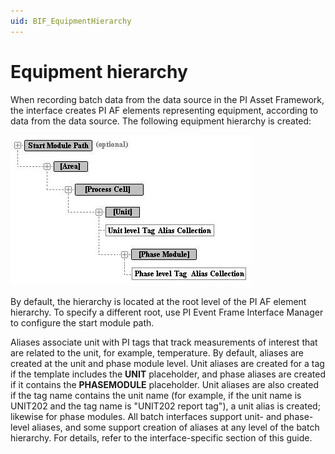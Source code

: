 ```yaml
---
uid: BIF_EquipmentHierarchy
---
```


# Equipment hierarchy

<!-- Static topic. No modifications usually required -->

When recording batch data from the data source in the PI Asset Framework, the interface creates PI AF elements representing equipment, according to data from the data source. The following equipment hierarchy is created:

![Equipmenthierarchy](../../images/equipment-hierarchy.png)

By default, the hierarchy is located at the root level of the PI AF element hierarchy. To specify a different root, use PI Event Frame Interface Manager to configure the start module path.

Aliases associate unit with PI tags that track measurements of interest that are related to the unit, for example, temperature. By default, aliases are created at the unit and phase module level. Unit aliases are created for a tag if the template includes the **UNIT** placeholder, and phase aliases are created if it contains the **PHASEMODULE** placeholder. Unit aliases are also created if the tag name contains the unit name (for example, if the unit name is UNIT202 and the tag name is "UNIT202 report tag"), a unit alias is created; likewise for phase modules. All batch interfaces support unit- and phase-level aliases, and some support creation of aliases at any level of the batch hierarchy. For details, refer to the interface-specific section of this guide.
